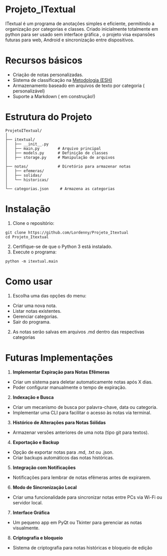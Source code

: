 # Projeto_ITextual
ITextual é um programa de anotações simples e eficiente, permitindo a organização por categorias e classes. Criado inicialmente totalmente em python para ser usado sem interface gráfica , o projeto visa expansões futuras para web, Android e sincronização entre dispositivos.

# Recursos básicos
- Criação de notas personalizadas.
- Sistema de classificação na [Metodologia (ESH)](metodologia.md)
- Armazenamento baseado em arquivos de texto por categoria ( personalizável)
- Suporte a Markdown ( em construção!)

# Estrutura do Projeto

```
ProjetoITextual/
│
├── itextual/
│   ├── __init__.py
│   ├── main.py        # Arquivo principal
│   ├── models.py      # Definição de classes
│   ├── storage.py     # Manipulação de arquivos
│
├── notas/             # Diretório para armazenar notas
│   ├── efemeras/
│   ├── solidas/
│   └── historicas/
│
└── categorias.json     # Armazena as categorias
```

# Instalação

1. Clone o repositório:
```
git clone https://github.com/Lordenny/Projeto_Itextual
cd Projeto_Itextual
```
2. Certifique-se de que o Python 3 está instalado.
3. Execute o programa:
```
python -m itextual.main
```

# Como usar
1. Escolha uma das opções do menu:
- Criar uma nova nota.
- Listar notas existentes.
- Gerenciar categorias.
- Sair do programa.

2. As notas serão salvas em arquivos .md dentro das respectivas categorias

# Futuras Implementações

1. **Implementar Expiração para Notas Efêmeras**
- Criar um sistema para deletar automaticamente notas após X dias.
- Poder configurar manualmente o tempo de expiração.

2. **Indexação e Busca**
- Criar um mecanismo de busca por palavra-chave, data ou categoria.
- Implementar uma CLI para facilitar o acesso às notas via terminal.

3. **Histórico de Alterações para Notas Sólidas**
- Armazenar versões anteriores de uma nota (tipo git para textos).

4. **Exportação e Backup**
- Opção de exportar notas para .md, .txt ou .json.
- Criar backups automáticos das notas históricas.

5. **Integração com Notificações**
- Notificações para lembrar de notas efêmeras antes de expirarem.

6. **Modo de Sincronização Local**
- Criar uma funcionalidade para sincronizar notas entre PCs via Wi-Fi ou servidor local.

7. **Interface Gráfica**
- Um pequeno app em PyQt ou Tkinter para gerenciar as notas visualmente.

8. **Criptografia e bloqueio**
- Sistema de criptografia para notas históricas e bloqueio de edição
